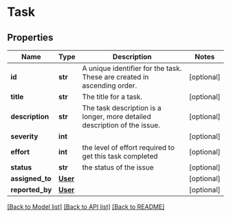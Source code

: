 # Task

## Properties
Name | Type | Description | Notes
------------ | ------------- | ------------- | -------------
**id** | **str** | A unique identifier for the task. These are created in ascending order. | [optional] 
**title** | **str** | The title for a task.  | [optional] 
**description** | **str** | The task description is a longer, more detailed description of the issue.  | [optional] 
**severity** | **int** |  | [optional] 
**effort** | **int** | the level of effort required to get this task completed | [optional] 
**status** | **str** | the status of the issue  | [optional] 
**assigned_to** | [**User**](User.md) |  | [optional] 
**reported_by** | [**User**](User.md) |  | [optional] 

[[Back to Model list]](../README.md#documentation-for-models) [[Back to API list]](../README.md#documentation-for-api-endpoints) [[Back to README]](../README.md)


